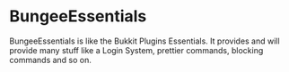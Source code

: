 BungeeEssentials
================
BungeeEssentials is like the Bukkit Plugins Essentials. It provides and will provide many stuff like a Login System,
prettier commands, blocking commands and so on.

